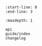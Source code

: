 ```{include} ../README.md
:start-line: 0
:end-line: 3
```

```{toctree}
:maxdepth: 1

api
guide/index
changelog
```
